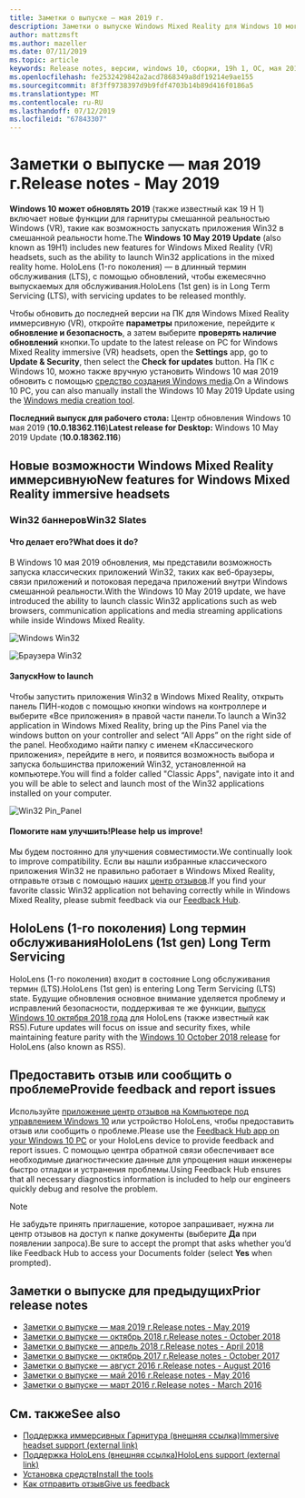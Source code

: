 ```yaml
---
title: Заметки о выпуске — мая 2019 г.
description: Заметки о выпуске Windows Mixed Reality для Windows 10 могут 2019 обновления (также известный как 19H 1).
author: mattzmsft
ms.author: mazeller
ms.date: 07/11/2019
ms.topic: article
keywords: Release notes, версии, windows 10, сборки, 19h 1, ОС, мая 2019 г.
ms.openlocfilehash: fe2532429842a2acd7868349a8df19214e9ae155
ms.sourcegitcommit: 8f3ff9738397d9b9fdf4703b14b89d416f0186a5
ms.translationtype: MT
ms.contentlocale: ru-RU
ms.lasthandoff: 07/12/2019
ms.locfileid: "67843307"
---
```

# <a name="release-notes---may-2019"></a><span data-ttu-id="1c44b-104">Заметки о выпуске — мая 2019 г.</span><span class="sxs-lookup"><span data-stu-id="1c44b-104">Release notes - May 2019</span></span>

<span data-ttu-id="1c44b-105">**Windows 10 может обновлять 2019** (также известный как 19 H 1) включает новые функции для гарнитуры смешанной реальностью Windows (VR), такие как возможность запускать приложения Win32 в смешанной реальности home.</span><span class="sxs-lookup"><span data-stu-id="1c44b-105">The **Windows 10 May 2019 Update** (also known as 19H1) includes new features for Windows Mixed Reality (VR) headsets, such as the ability to launch Win32 applications in the mixed reality home.</span></span> <span data-ttu-id="1c44b-106">HoloLens (1-го поколения) — в длинный термин обслуживания (LTS), с помощью обновлений, чтобы ежемесячно выпускаемых для обслуживания.</span><span class="sxs-lookup"><span data-stu-id="1c44b-106">HoloLens (1st gen) is in Long Term Servicing (LTS), with servicing updates to be released monthly.</span></span>

<span data-ttu-id="1c44b-107">Чтобы обновить до последней версии на ПК для Windows Mixed Reality иммерсивную (VR), откройте **параметры** приложение, перейдите к **обновление и безопасность**, а затем выберите **проверять наличие обновлений** кнопки.</span><span class="sxs-lookup"><span data-stu-id="1c44b-107">To update to the latest release on PC for Windows Mixed Reality immersive (VR) headsets, open the **Settings** app, go to **Update & Security**, then select the **Check for updates** button.</span></span> <span data-ttu-id="1c44b-108">На ПК с Windows 10, можно также вручную установить Windows 10 мая 2019 обновить с помощью [средство создания Windows media](https://www.microsoft.com/software-download/windows10).</span><span class="sxs-lookup"><span data-stu-id="1c44b-108">On a Windows 10 PC, you can also manually install the Windows 10 May 2019 Update using the [Windows media creation tool](https://www.microsoft.com/software-download/windows10).</span></span>

<span data-ttu-id="1c44b-109">**Последний выпуск для рабочего стола:** Центр обновления Windows 10 мая 2019 (**10.0.18362.116**)</span><span class="sxs-lookup"><span data-stu-id="1c44b-109">**Latest release for Desktop:** Windows 10 May 2019 Update (**10.0.18362.116**)</span></span><br>

## <a name="new-features-for-windows-mixed-reality-immersive-headsets"></a><span data-ttu-id="1c44b-110">Новые возможности Windows Mixed Reality иммерсивную</span><span class="sxs-lookup"><span data-stu-id="1c44b-110">New features for Windows Mixed Reality immersive headsets</span></span>

### <a name="win32-slates"></a><span data-ttu-id="1c44b-111">Win32 баннеров</span><span class="sxs-lookup"><span data-stu-id="1c44b-111">Win32 Slates</span></span>

#### <a name="what-does-it-do"></a><span data-ttu-id="1c44b-112">Что делает его?</span><span class="sxs-lookup"><span data-stu-id="1c44b-112">What does it do?</span></span> 
<span data-ttu-id="1c44b-113">В Windows 10 мая 2019 обновления, мы представили возможность запуска классических приложений Win32, таких как веб-браузеры, связи приложений и потоковая передача приложений внутри Windows смешанной реальности.</span><span class="sxs-lookup"><span data-stu-id="1c44b-113">With the Windows 10 May 2019 update, we have introduced the ability to launch classic Win32 applications such as web browsers, communication applications and media streaming applications while inside Windows Mixed Reality.</span></span> 

![Windows Win32](images/mr-win32-slates-1.png)

![Браузера Win32](images/mr-win32-slates-2.png)

#### <a name="how-to-launch"></a><span data-ttu-id="1c44b-116">Запуск</span><span class="sxs-lookup"><span data-stu-id="1c44b-116">How to launch</span></span>
<span data-ttu-id="1c44b-117">Чтобы запустить приложения Win32 в Windows Mixed Reality, открыть панель ПИН-кодов с помощью кнопки windows на контроллере и выберите «Все приложения» в правой части панели.</span><span class="sxs-lookup"><span data-stu-id="1c44b-117">To launch a Win32 application in Windows Mixed Reality, bring up the Pins Panel via the windows button on your controller and select “All Apps” on the right side of the panel.</span></span>  <span data-ttu-id="1c44b-118">Необходимо найти папку с именем «Классического приложения», перейдите в него, и появится возможность выбора и запуска большинства приложений Win32, установленной на компьютере.</span><span class="sxs-lookup"><span data-stu-id="1c44b-118">You will find a folder called "Classic Apps", navigate into it and you will be able to select and launch most of the Win32 applications installed on your computer.</span></span>

![Win32 Pin_Panel](images/mr-win32-slates-pinspanel.png)

#### <a name="please-help-us-improve"></a><span data-ttu-id="1c44b-120">Помогите нам улучшить!</span><span class="sxs-lookup"><span data-stu-id="1c44b-120">Please help us improve!</span></span>
<span data-ttu-id="1c44b-121">Мы будем постоянно для улучшения совместимости.</span><span class="sxs-lookup"><span data-stu-id="1c44b-121">We continually look to improve compatibility.</span></span>  <span data-ttu-id="1c44b-122">Если вы нашли избранные классического приложения Win32 не правильно работает в Windows Mixed Reality, отправьте отзыв с помощью наших [центр отзывов](https://support.microsoft.com/en-us/help/4021566/windows-10-send-feedback-to-microsoft-with-feedback-hub).</span><span class="sxs-lookup"><span data-stu-id="1c44b-122">If you find your favorite classic Win32 application not behaving correctly while in Windows Mixed Reality, please submit feedback via our [Feedback Hub](https://support.microsoft.com/en-us/help/4021566/windows-10-send-feedback-to-microsoft-with-feedback-hub).</span></span>

## <a name="hololens-1st-gen-long-term-servicing"></a><span data-ttu-id="1c44b-123">HoloLens (1-го поколения) Long термин обслуживания</span><span class="sxs-lookup"><span data-stu-id="1c44b-123">HoloLens (1st gen) Long Term Servicing</span></span>

<span data-ttu-id="1c44b-124">HoloLens (1-го поколения) входит в состояние Long обслуживания термин (LTS).</span><span class="sxs-lookup"><span data-stu-id="1c44b-124">HoloLens (1st gen) is entering Long Term Servicing (LTS) state.</span></span> <span data-ttu-id="1c44b-125">Будущие обновления основное внимание уделяется проблему и исправлений безопасности, поддерживая те же функции, [выпуск Windows 10 октября 2018 года](release-notes-october-2018.md) для HoloLens (также известный как RS5).</span><span class="sxs-lookup"><span data-stu-id="1c44b-125">Future updates will focus on issue and security fixes, while maintaining feature parity with the [Windows 10 October 2018 release](release-notes-october-2018.md) for HoloLens (also known as RS5).</span></span> 

## <a name="provide-feedback-and-report-issues"></a><span data-ttu-id="1c44b-126">Предоставить отзыв или сообщить о проблеме</span><span class="sxs-lookup"><span data-stu-id="1c44b-126">Provide feedback and report issues</span></span>

<span data-ttu-id="1c44b-127">Используйте [приложение центр отзывов на Компьютере под управлением Windows 10](give-us-feedback.md) или устройство HoloLens, чтобы предоставить отзыв или сообщить о проблеме.</span><span class="sxs-lookup"><span data-stu-id="1c44b-127">Please use the [Feedback Hub app on your Windows 10 PC](give-us-feedback.md) or your HoloLens device to provide feedback and report issues.</span></span> <span data-ttu-id="1c44b-128">С помощью центра обратной связи обеспечивает все необходимые диагностические данные для упрощения наши инженеры быстро отладки и устранения проблемы.</span><span class="sxs-lookup"><span data-stu-id="1c44b-128">Using Feedback Hub ensures that all necessary diagnostics information is included to help our engineers quickly debug and resolve the problem.</span></span>

>[!NOTE]
><span data-ttu-id="1c44b-129">Не забудьте принять приглашение, которое запрашивает, нужна ли центр отзывов на доступ к папке документы (выберите **Да** при появлении запроса).</span><span class="sxs-lookup"><span data-stu-id="1c44b-129">Be sure to accept the prompt that asks whether you’d like Feedback Hub to access your Documents folder (select **Yes** when prompted).</span></span>

## <a name="prior-release-notes"></a><span data-ttu-id="1c44b-130">Заметки о выпуске для предыдущих</span><span class="sxs-lookup"><span data-stu-id="1c44b-130">Prior release notes</span></span>

* [<span data-ttu-id="1c44b-131">Заметки о выпуске — мая 2019 г.</span><span class="sxs-lookup"><span data-stu-id="1c44b-131">Release notes - May 2019</span></span>](release-notes-may-2019.md)
* [<span data-ttu-id="1c44b-132">Заметки о выпуске — октябрь 2018 г.</span><span class="sxs-lookup"><span data-stu-id="1c44b-132">Release notes - October 2018</span></span>](release-notes-october-2018.md)
* [<span data-ttu-id="1c44b-133">Заметки о выпуске — апрель 2018 г.</span><span class="sxs-lookup"><span data-stu-id="1c44b-133">Release notes - April 2018</span></span>](release-notes-april-2018.md)
* [<span data-ttu-id="1c44b-134">Заметки о выпуске — октябрь 2017 г.</span><span class="sxs-lookup"><span data-stu-id="1c44b-134">Release notes - October 2017</span></span>](release-notes-october-2017.md)
* [<span data-ttu-id="1c44b-135">Заметки о выпуске — август 2016 г.</span><span class="sxs-lookup"><span data-stu-id="1c44b-135">Release notes - August 2016</span></span>](release-notes-august-2016.md)
* [<span data-ttu-id="1c44b-136">Заметки о выпуске — май 2016 г.</span><span class="sxs-lookup"><span data-stu-id="1c44b-136">Release notes - May 2016</span></span>](release-notes-may-2016.md)
* [<span data-ttu-id="1c44b-137">Заметки о выпуске — март 2016 г.</span><span class="sxs-lookup"><span data-stu-id="1c44b-137">Release notes - March 2016</span></span>](release-notes-march-2016.md)

## <a name="see-also"></a><span data-ttu-id="1c44b-138">См. также</span><span class="sxs-lookup"><span data-stu-id="1c44b-138">See also</span></span>
* [<span data-ttu-id="1c44b-139">Поддержка иммерсивных Гарнитура (внешняя ссылка)</span><span class="sxs-lookup"><span data-stu-id="1c44b-139">Immersive headset support (external link)</span></span>](https://docs.microsoft.com/windows/mixed-reality/enthusiast-guide/troubleshooting-windows-mixed-reality)
* [<span data-ttu-id="1c44b-140">Поддержка HoloLens (внешняя ссылка)</span><span class="sxs-lookup"><span data-stu-id="1c44b-140">HoloLens support (external link)</span></span>](https://support.microsoft.com/products/hololens)
* [<span data-ttu-id="1c44b-141">Установка средств</span><span class="sxs-lookup"><span data-stu-id="1c44b-141">Install the tools</span></span>](install-the-tools.md)
* [<span data-ttu-id="1c44b-142">Как отправить отзыв</span><span class="sxs-lookup"><span data-stu-id="1c44b-142">Give us feedback</span></span>](give-us-feedback.md)

